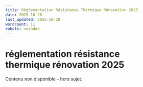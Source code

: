 ```yaml
---
title: Réglementation Résistance Thermique Rénovation 2025
date: 2025-10-28
last_updated: 2025-10-28
wordcount: 11
robots: noindex
---
```


# réglementation résistance thermique rénovation 2025

Contenu non disponible – hors sujet.